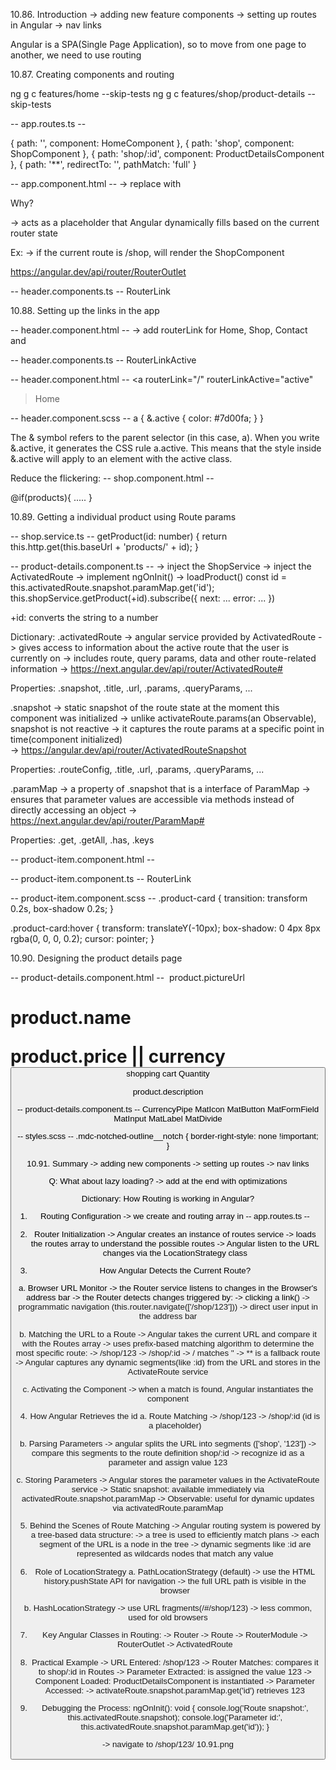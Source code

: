 10.86. Introduction 
-> adding new feature components
-> setting up routes in Angular
-> nav links 

Angular is a SPA(Single Page Application), so to move from one page to another,
we need to use routing


10.87. Creating components and routing

ng g c features/home --skip-tests
ng g c features/shop/product-details --skip-tests

-- app.routes.ts --

{ path: '', component: HomeComponent },
{ path: 'shop', component: ShopComponent },
{ path: 'shop/:id', component: ProductDetailsComponent },
{ path: '**', redirectTo: '', pathMatch: 'full' }

-- app.component.html --
-> replace <app-shop> with <router-outlet>

Why? 

<router-outlet>
-> acts as a placeholder that Angular dynamically fills based on the current router state

Ex: 
-> if the current route is /shop, <router-outlet> will render the ShopComponent

https://angular.dev/api/router/RouterOutlet

-- header.components.ts --
RouterLink


10.88. Setting up the links in the app

-- header.component.html --
-> add routerLink for Home, Shop, Contact and <img/>

-- header.components.ts --
RouterLinkActive

-- header.component.html --
 <a routerLink="/" 
 routerLinkActive="active"

>Home</a>

 -- header.component.scss --
a {
    &.active {
        color: #7d00fa;
    }
}

The & symbol refers to the parent selector (in this case, a).
When you write &.active, it generates the CSS rule a.active.
This means that the style inside &.active will apply to an <a> element 
with the active class.

Reduce the flickering:
-- shop.component.html --

@if(products){
    .....
}


10.89. Getting a individual product using Route params

-- shop.service.ts --
 getProduct(id: number) {
    return this.http.get<Product>(this.baseUrl + 'products/' + id);
  }

-- product-details.component.ts --
-> inject the ShopService
-> inject the ActivatedRoute
-> implement ngOnInit()
-> loadProduct()
const id = this.activatedRoute.snapshot.paramMap.get('id');
 this.shopService.getProduct(+id).subscribe({
  next: ...
  error: ...
 })

 +id: converts the string to a number

Dictionary:
.activatedRoute 
  -> angular service provided by ActivatedRoute
  -> gives access to information about the active route that the user is currently on 
  -> includes route, query params, data and other route-related information
  -> https://next.angular.dev/api/router/ActivatedRoute#

Properties:
.snapshot, .title, .url, .params, .queryParams, ...


.snapshot
-> static snapshot of the route state at the moment this component was initialized
-> unlike activateRoute.params(an Observable), snapshot is not reactive
-> it captures the route params at a specific point in time(component initialized)  
-> https://angular.dev/api/router/ActivatedRouteSnapshot 

Properties:
.routeConfig, .title, .url, .params, .queryParams, ...


.paramMap
-> a property of .snapshot that is a interface of ParamMap
-> ensures that parameter values are accessible via methods 
instead of directly accessing an object 
-> https://next.angular.dev/api/router/ParamMap# 

Properties:
.get, .getAll, .has, .keys

-- product-item.component.html --
<mat-card appearance="raised" routerLink="/shop/{{product.id}}" class="product-card">

-- product-item.component.ts --
RouterLink

-- product-item.component.scss --
.product-card {
    transition: transform 0.2s, box-shadow 0.2s;
}

.product-card:hover {
    transform: translateY(-10px);
    box-shadow: 0 4px 8px rgba(0, 0, 0, 0.2);
    cursor: pointer;
}

10.90. Designing the product details page

-- product-details.component.html --
<img> product.pictureUrl
<h1>  product.name
<p>   product.price || currency
<button> shopping cart
<mat-form-field> Quantity
<p>   product.description

-- product-details.component.ts --
CurrencyPipe
MatIcon
MatButton
MatFormField
MatInput
MatLabel
MatDivide

-- styles.scss --
.mdc-notched-outline__notch {
    border-right-style: none !important;
}

10.91. Summary 
-> adding new components
-> setting up routes
-> nav links 

Q: What about lazy loading?
-> add at the end with optimizations

Dictionary:
How Routing is working in Angular?

1. Routing Configuration
-> we create and routing array in -- app.routes.ts --


2. Router Initialization
-> Angular creates an instance of routes service
-> loads the routes array to understand the possible routes
-> Angular listen to the URL changes via the LocationStrategy class


3. How Angular Detects the Current Route?

a. Browser URL Monitor
  -> the Router service listens to changes in the Browser's address bar
  -> the Router detects changes triggered by:
    -> clicking a link(<a routerLink="/shop/123">)
    -> programmatic navigation (this.router.navigate(['/shop/123']))
    -> direct user input in the address bar

b. Matching the URL to a Route
-> Angular takes the current URL and compare it with the Routes array
-> uses prefix-based matching algorithm to determine the most specific route:
  -> /shop/123 -> /shop/:id
  -> / matches ''
  -> ** is a fallback route
-> Angular captures any dynamic segments(like :id) from the URL and stores in the 
ActivateRoute service

c. Activating the Component
-> when a match is found, Angular instantiates the component


4. How Angular Retrieves the id 
a. Route Matching
-> /shop/123 -> /shop/:id (id is a placeholder)

b. Parsing Parameters
-> angular splits the URL into segments (['shop', '123'])
-> compare this segments to the route definition shop/:id
-> recognize id as a parameter and assign value 123

c. Storing Parameters
-> Angular stores the parameter values in the ActivateRoute service
  -> Static snapshot: available immediately via activatedRoute.snapshot.paramMap
  -> Observable: useful for dynamic updates via activatedRoute.paramMap


5. Behind the Scenes of Route Matching 
-> Angular routing system is powered by a tree-based data structure:
  -> a tree is used to efficiently match plans
  -> each segment of the URL is a node in the tree
  -> dynamic segments like :id are represented as wildcards nodes that match any value


6. Role of LocationStrategy
a. PathLocationStrategy (default)
 -> use the HTML history.pushState API for navigation
 -> the full URL path is visible in the browser

b. HashLocationStrategy
 -> use URL fragments(/#/shop/123)
 -> less common, used for old browsers


7. Key Angular Classes in Routing:
-> Router
-> Route
-> RouterModule
-> RouterOutlet
-> ActivatedRoute


8. Practical Example
-> URL Entered: /shop/123
-> Router Matches: compares it to shop/:id in Routes
-> Parameter Extracted: is assigned the value 123
-> Component Loaded: ProductDetailsComponent is instantiated
-> Parameter Accessed:
  -> activateRoute.snapshot.paramMap.get('id') retrieves 123


9. Debugging the Process:
ngOnInit(): void {
  console.log('Route snapshot:', this.activatedRoute.snapshot);
  console.log('Parameter id:', this.activatedRoute.snapshot.paramMap.get('id'));
}

-> navigate to /shop/123/
10.91.png